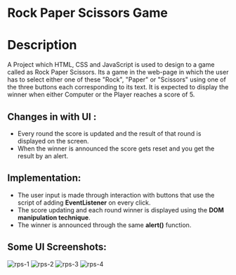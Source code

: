 # Rock Paper Scissors Game

# Description

A Project which HTML, CSS and JavaScript is used to design to a game called as Rock Paper Scissors.
Its a game in the web-page in which the user has to select either one of these "Rock", "Paper" or "Scissors" using one of the three buttons each corresponding to its text. It is expected to display the winner when either Computer or the Player reaches a score of 5.

## Changes in with UI : 

- Every round the score is updated and the result of that round is displayed on the screen.
- When the winner is announced the score gets reset and you get the result by an alert.

## Implementation:

- The user input is made through interaction with buttons that use the script of adding **EventListener**  on every click.
- The score updating and each round winner is displayed using the **DOM manipulation technique**.
- The winner is announced through the same **alert()** function.

## Some UI Screenshots:
![rps-1](https://user-images.githubusercontent.com/83236394/234757513-eb40ff38-25a1-481a-99d3-b4707b56d7e3.png)
![rps-2](https://user-images.githubusercontent.com/83236394/234757641-7183d711-aa33-41c8-87fa-2b0baac4485f.png)
![rps-3](https://user-images.githubusercontent.com/83236394/234757736-6a654fcd-f032-4d43-b86c-902a039b6952.png)
![rps-4](https://user-images.githubusercontent.com/83236394/234757694-0c659f9e-9dc6-4566-a6d4-8db1afe4f8f9.png)